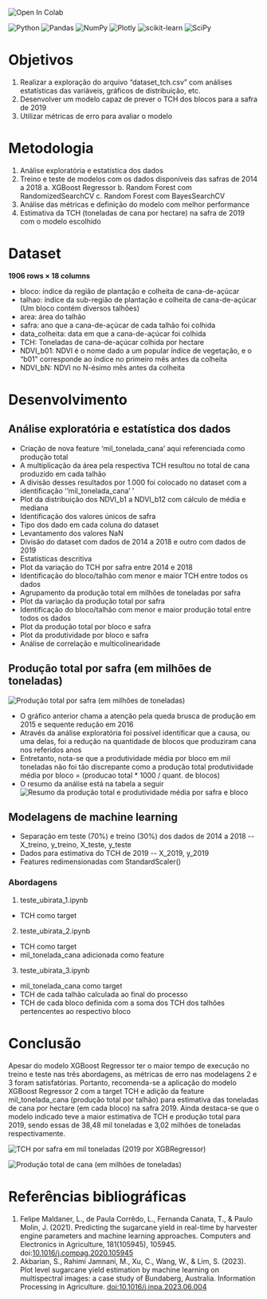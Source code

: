 ![Open In Colab](https://colab.research.google.com/assets/colab-badge.svg)

![Python](https://img.shields.io/badge/python-3670A0?style=for-the-badge&logo=python&logoColor=ffdd54) ![Pandas](https://img.shields.io/badge/pandas-%23150458.svg?style=for-the-badge&logo=pandas&logoColor=white) ![NumPy](https://img.shields.io/badge/numpy-%23013243.svg?style=for-the-badge&logo=numpy&logoColor=white) ![Plotly](https://img.shields.io/badge/Plotly-%233F4F75.svg?style=for-the-badge&logo=plotly&logoColor=white) ![scikit-learn](https://img.shields.io/badge/scikit--learn-%23F7931E.svg?style=for-the-badge&logo=scikit-learn&logoColor=white) ![SciPy](https://img.shields.io/badge/SciPy-%230C55A5.svg?style=for-the-badge&logo=scipy&logoColor=%white)


# Objetivos

1. Realizar a exploração do arquivo “dataset_tch.csv” com análises estatísticas das variáveis, gráficos de distribuição, etc.
2. Desenvolver um modelo capaz de prever o TCH dos blocos para a safra de 2019
3. Utilizar métricas de erro para avaliar o modelo

# Metodologia

1. Análise exploratória e estatística dos dados
2. Treino e teste de modelos com os dados disponíveis das safras de 2014 a 2018
a. XGBoost Regressor
b. Random Forest com RandomizedSearchCV
c. Random Forest com BayesSearchCV
3. Análise das métricas e definição do modelo com melhor performance
4. Estimativa da TCH (toneladas de cana por hectare) na safra de 2019 com o modelo escolhido

# Dataset
**1906 rows × 18 columns**
- bloco: índice da região de plantação e colheita de cana-de-açúcar
- talhao: índice da sub-região de plantação e colheita de cana-de-açúcar (Um bloco contém diversos talhões)
- area: área do talhão
- safra: ano que a cana-de-açúcar de cada talhão foi colhida
- data_colheita: data em que a cana-de-açúcar foi colhida
- TCH: Toneladas de cana-de-açúcar colhida por hectare
- NDVI_b01: NDVI é o nome dado a um popular índice de vegetação, e o “b01” corresponde ao índice no primeiro mês antes da colheita
- NDVI_bN: NDVI no N-ésimo mês antes da colheita

# Desenvolvimento
## Análise exploratória e estatística dos dados
- Criação de nova feature ‘mil_tonelada_cana’ aqui referenciada como produção total
- A multiplicação da área pela respectiva TCH resultou no total de cana produzido em cada talhão
- A divisão desses resultados por 1.000 foi colocado no dataset com a identificação ‘‘mil_tonelada_cana’ ’
- Plot da distribuição dos NDVI_b1 a NDVI_b12 com cálculo de média e mediana
- Identificação dos valores únicos de safra
- Tipo dos dado em cada coluna do dataset
- Levantamento dos valores NaN
- Divisão do dataset com dados de 2014 a 2018 e outro com dados de 2019
- Estatísticas descritiva
- Plot da variação do TCH por safra entre 2014 e 2018
- Identificação do bloco/talhão com menor e maior TCH entre todos os dados
- Agrupamento da produção total em milhões de toneladas por safra
- Plot da variação da produção total por safra
- Identificação do bloco/talhão com menor e maior produção total entre todos os dados
- Plot da produção total por bloco e safra
- Plot da produtividade por bloco e safra
- Análise de correlação e multicolinearidade

## Produção total por safra (em milhões de toneladas)
![Produção total por safra (em milhões de toneladas)](https://i.ibb.co/dGdzKcD/Produ-o-total-por-safra-em-milh-es-de-toneladas.png)
- O gráfico anterior chama a atenção pela queda brusca de produção em 2015 e sequente redução em 2016
- Através da análise exploratória foi possível identificar que a causa, ou uma delas, foi a redução na quantidade de blocos que produziram cana nos referidos anos
- Entretanto, nota-se que a produtividade média por bloco em mil toneladas não foi tão discrepante como a produção total
produtividade média por bloco = (producao total * 1000 / quant. de blocos)
- O resumo da análise está na tabela a seguir
![Resumo da produção total e produtividade média por safra e bloco](https://i.ibb.co/tKvv1MK/tabela-resumo-safra-producao-blocos.png)

## Modelagens de machine learning

- Separação em teste (70%) e treino (30%) dos dados de 2014 a 2018
-- X_treino, y_treino, X_teste, y_teste
- Dados para estimativa do TCH de 2019
-- X_2019, y_2019
- Features redimensionadas com StandardScaler()

### Abordagens
1. teste_ubirata_1.ipynb
- TCH como target
2. teste_ubirata_2.ipynb
- TCH como target
- mil_tonelada_cana adicionada como feature
3. teste_ubirata_3.ipynb
- mil_tonelada_cana como target
- TCH de cada talhão calculada ao final do processo
- TCH de cada bloco definida com a soma dos TCH dos talhões pertencentes ao respectivo bloco

# Conclusão
Apesar do modelo XGBoost Regressor ter o maior tempo de execução no treino e teste nas três abordagens, as métricas de
erro nas modelagens 2 e 3 foram satisfatórias.
Portanto, recomenda-se a aplicação do modelo XGBoost Regressor 2 com a target TCH e adição da feature mil_tonelada_cana (produção total por talhão) para estimativa das toneladas de cana por hectare (em cada bloco) na safra 2019.
Ainda destaca-se que o modelo indicado teve a maior estimativa de TCH e produção total para 2019, sendo essas de 38,48 mil toneladas e 3,02 milhões de toneladas respectivamente.

![TCH por safra em mil toneladas (2019 por XGBRegressor)](https://i.ibb.co/7YfQ4SV/TCH-por-safra-em-mil-toneladas-2019-por-XGBRegressor.png)

![Produção total de cana (em milhões de toneladas)](https://i.ibb.co/jGbqYhV/Produ-o-total-de-cana-em-milh-es-de-toneladas.png)

# Referências bibliográficas
1. Felipe Maldaner, L., de Paula Corrêdo, L., Fernanda Canata, T., & Paulo Molin, J. (2021). Predicting the sugarcane yield in real-time by harvester engine parameters and machine learning approaches. Computers and Electronics in Agriculture, 181(105945), 105945. doi:[10.1016/j.compag.2020.105945](https://www.sciencedirect.com/science/article/abs/pii/S0168169920331501)
2. Akbarian, S., Rahimi Jamnani, M., Xu, C., Wang, W., & Lim, S. (2023). Plot level sugarcane yield estimation by machine learning on multispectral images: a case study of Bundaberg, Australia. Information Processing in Agriculture. [doi:10.1016/j.inpa.2023.06.004](https://www.sciencedirect.com/science/article/pii/S2214317323000574)
